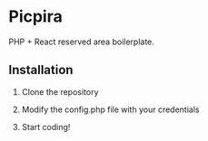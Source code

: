 # Picpira

PHP + React reserved area boilerplate.

## Installation

1. Clone the repository

2. Modify the config.php file with your credentials

3. Start coding!